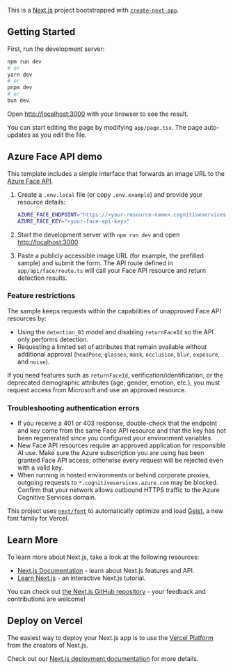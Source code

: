 This is a [Next.js](https://nextjs.org) project bootstrapped with [`create-next-app`](https://nextjs.org/docs/app/api-reference/cli/create-next-app).

## Getting Started

First, run the development server:

```bash
npm run dev
# or
yarn dev
# or
pnpm dev
# or
bun dev
```

Open [http://localhost:3000](http://localhost:3000) with your browser to see the result.

You can start editing the page by modifying `app/page.tsx`. The page auto-updates as you edit the file.

## Azure Face API demo

This template includes a simple interface that forwards an image URL to the [Azure Face API](https://learn.microsoft.com/azure/ai-services/face/overview).

1. Create a `.env.local` file (or copy `.env.example`) and provide your resource details:

   ```bash
   AZURE_FACE_ENDPOINT="https://<your-resource-name>.cognitiveservices.azure.com"
   AZURE_FACE_KEY="<your-face-api-key>"
   ```

2. Start the development server with `npm run dev` and open [http://localhost:3000](http://localhost:3000).
3. Paste a publicly accessible image URL (for example, the prefilled sample) and submit the form. The API route defined in `app/api/face/route.ts` will call your Face API resource and return detection results.

### Feature restrictions

The sample keeps requests within the capabilities of unapproved Face API resources by:

- Using the `detection_03` model and disabling `returnFaceId` so the API only performs detection.
- Requesting a limited set of attributes that remain available without additional approval (`headPose`, `glasses`, `mask`, `occlusion`, `blur`, `exposure`, and `noise`).

If you need features such as `returnFaceId`, verification/identification, or the deprecated demographic attributes (age, gender, emotion, etc.), you must request access from Microsoft and use an approved resource.

### Troubleshooting authentication errors

- If you receive a 401 or 403 response, double-check that the endpoint and key come from the same Face API resource and that the key has not been regenerated since you configured your environment variables.
- New Face API resources require an approved application for responsible AI use. Make sure the Azure subscription you are using has been granted Face API access; otherwise every request will be rejected even with a valid key.
- When running in hosted environments or behind corporate proxies, outgoing requests to `*.cognitiveservices.azure.com` may be blocked. Confirm that your network allows outbound HTTPS traffic to the Azure Cognitive Services domain.

This project uses [`next/font`](https://nextjs.org/docs/app/building-your-application/optimizing/fonts) to automatically optimize and load [Geist](https://vercel.com/font), a new font family for Vercel.

## Learn More

To learn more about Next.js, take a look at the following resources:

- [Next.js Documentation](https://nextjs.org/docs) - learn about Next.js features and API.
- [Learn Next.js](https://nextjs.org/learn) - an interactive Next.js tutorial.

You can check out [the Next.js GitHub repository](https://github.com/vercel/next.js) - your feedback and contributions are welcome!

## Deploy on Vercel

The easiest way to deploy your Next.js app is to use the [Vercel Platform](https://vercel.com/new?utm_medium=default-template&filter=next.js&utm_source=create-next-app&utm_campaign=create-next-app-readme) from the creators of Next.js.

Check out our [Next.js deployment documentation](https://nextjs.org/docs/app/building-your-application/deploying) for more details.
